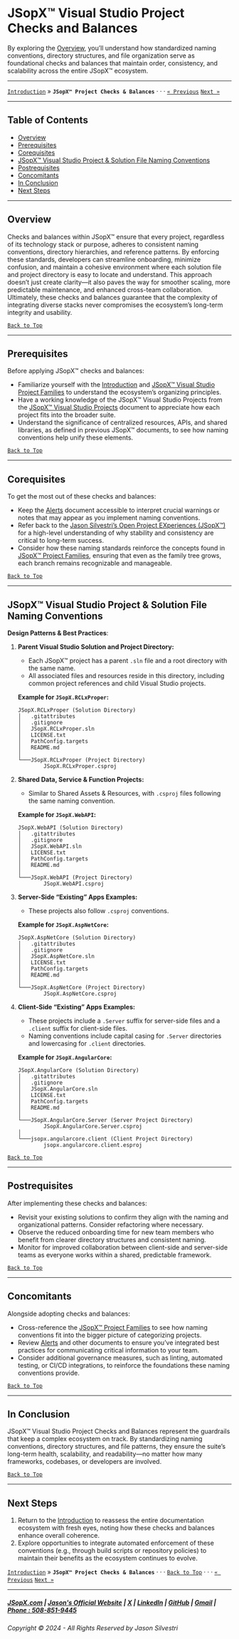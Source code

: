 # JSopX™ Visual Studio Project Checks and Balances

By exploring the [Overview](#overview), you’ll understand how standardized naming conventions, directory structures, and file organization serve as foundational checks and balances that maintain order, consistency, and scalability across the entire JSopX™ ecosystem.

---

[`Introduction`](./Introduction.md) » **`JSopX™ Project Checks & Balances`**  · · · [`« Previous`](./JSopxProjectsFamilies.md) [`Next »`](./Introduction.md)

---


## Table of Contents

- [Overview](#overview)
- [Prerequisites](#prerequisites)
- [Corequisites](#corequisites)
- [JSopX™ Visual Studio Project & Solution File Naming Conventions](#jsopx-visual-studio-project--solution-file-naming-conventions)
- [Postrequisites](#postrequisites) 
- [Concomitants](#concomitants)
- [In Conclusion](#in-conclusion)
- [Next Steps](#next-steps)


---

## **Overview**  
Checks and balances within JSopX™ ensure that every project, regardless of its technology stack or purpose, adheres to consistent naming conventions, directory hierarchies, and reference patterns. By enforcing these standards, developers can streamline onboarding, minimize confusion, and maintain a cohesive environment where each solution file and project directory is easy to locate and understand. This approach doesn’t just create clarity—it also paves the way for smoother scaling, more predictable maintenance, and enhanced cross-team collaboration. Ultimately, these checks and balances guarantee that the complexity of integrating diverse stacks never compromises the ecosystem’s long-term integrity and usability.

[`Back to Top`](#table-of-contents)

---

## **Prerequisites**  
Before applying JSopX™ checks and balances:
- Familiarize yourself with the [Introduction](./Introduction.md) and [JSopX™ Visual Studio Project Families](./JSopxProjectsFamilies.md) to understand the ecosystem’s organizing principles.
- Have a working knowledge of the JSopX™ Visual Studio Projects from the [JSopX™ Visual Studio Projects](./JSopxProjects.md) document to appreciate how each project fits into the broader suite.
- Understand the significance of centralized resources, APIs, and shared libraries, as defined in previous JSopX™ documents, to see how naming conventions help unify these elements.

[`Back to Top`](#table-of-contents)

---

## **Corequisites**  
To get the most out of these checks and balances:
- Keep the [Alerts](./Alerts.md) document accessible to interpret crucial warnings or notes that may appear as you implement naming conventions.
- Refer back to the [Jason Silvestri’s Open Project EXperiences (JSopX™)](./JasonSilvestriOpenProjectExperiences.md) for a high-level understanding of why stability and consistency are critical to long-term success.
- Consider how these naming standards reinforce the concepts found in [JSopX™ Project Families](./JSopxProjectsFamilies.md), ensuring that even as the family tree grows, each branch remains recognizable and manageable.

[`Back to Top`](#table-of-contents)

---

## **JSopX™ Visual Studio Project & Solution File Naming Conventions**  

**Design Patterns & Best Practices**:  

1. **Parent Visual Studio Solution and Project Directory:**  
   - Each JSopX™ project has a parent `.sln` file and a root directory with the same name.  
   - All associated files and resources reside in this directory, including common project references and child Visual Studio projects.  
    
    **Example for `JSopX.RCLxProper`:**  
    ```
    JSopX.RCLxProper (Solution Directory)
    │   .gitattributes
    │   .gitignore
    │   JSopX.RCLxProper.sln
    │   LICENSE.txt
    │   PathConfig.targets
    │   README.md
    │
    └───JSopX.RCLxProper (Project Directory)
            JSopX.RCLxProper.csproj
    ```  

2. **Shared Data, Service & Function Projects:**  
   - Similar to Shared Assets & Resources, with `.csproj` files following the same naming convention.  
    
    **Example for `JSopX.WebAPI`:**  
    ```
    JSopX.WebAPI (Solution Directory)
    │   .gitattributes
    │   .gitignore
    │   JSopX.WebAPI.sln
    │   LICENSE.txt
    │   PathConfig.targets
    │   README.md
    │
    └───JSopX.WebAPI (Project Directory)
            JSopX.WebAPI.csproj
    ```  

3. **Server-Side “Existing” Apps Examples:**  
   - These projects also follow `.csproj` conventions.  
    
    **Example for `JSopX.AspNetCore`:**  
    ```
    JSopX.AspNetCore (Solution Directory)
    │   .gitattributes
    │   .gitignore
    │   JSopX.AspNetCore.sln
    │   LICENSE.txt
    │   PathConfig.targets
    │   README.md
    │
    └───JSopX.AspNetCore (Project Directory)
            JSopX.AspNetCore.csproj
    ```  

4. **Client-Side “Existing” Apps Examples:**  
   - These projects include a `.Server` suffix for server-side files and a `.client` suffix for client-side files.  
   - Naming conventions include capital casing for `.Server` directories and lowercasing for `.client` directories.  
    
    **Example for `JSopX.AngularCore`:**  
    ```
    JSopX.AngularCore (Solution Directory)
    │   .gitattributes
    │   .gitignore
    │   JSopX.AngularCore.sln
    │   LICENSE.txt
    │   PathConfig.targets
    │   README.md
    │
    └───JSopX.AngularCore.Server (Server Project Directory)
            JSopX.AngularCore.Server.csproj
    │
    └───jsopx.angularcore.client (Client Project Directory)
            jsopx.angularcore.client.esproj
    ```  


[`Back to Top`](#table-of-contents) 

---

## **Postrequisites**  
After implementing these checks and balances:
- Revisit your existing solutions to confirm they align with the naming and organizational patterns. Consider refactoring where necessary.
- Observe the reduced onboarding time for new team members who benefit from clearer directory structures and consistent naming.
- Monitor for improved collaboration between client-side and server-side teams as everyone works within a shared, predictable framework.

[`Back to Top`](#table-of-contents) 

---

## **Concomitants**  
Alongside adopting checks and balances:
- Cross-reference the [JSopX™ Project Families](./JSopxProjectsFamilies.md) to see how naming conventions fit into the bigger picture of categorizing projects.
- Review [Alerts](./Alerts.md) and other documents to ensure you’ve integrated best practices for communicating critical information to your team.
- Consider additional governance measures, such as linting, automated testing, or CI/CD integrations, to reinforce the foundations these naming conventions provide.

[`Back to Top`](#table-of-contents) 

---

## **In Conclusion**  
JSopX™ Visual Studio Project Checks and Balances represent the guardrails that keep a complex ecosystem on track. By standardizing naming conventions, directory structures, and file patterns, they ensure the suite’s long-term health, scalability, and readability—no matter how many frameworks, codebases, or developers are involved.

[`Back to Top`](#table-of-contents) 

---

## **Next Steps**  
1. Return to the [Introduction](./Introduction.md) to reassess the entire documentation ecosystem with fresh eyes, noting how these checks and balances enhance overall coherence.
2. Explore opportunities to integrate automated enforcement of these conventions (e.g., through build scripts or repository policies) to maintain their benefits as the ecosystem continues to evolve.

[`Introduction`](./Introduction.md) » **`JSopX™ Project Checks & Balances`**  · · · [`Back to Top`](#table-of-contents) · · · [`« Previous`](./JSopxProjectsFamilies.md) [`Next »`](./Introduction.md)

---

##### [JSopX.com](https://www.jsopx.com/) | [Jason's Official Website](https://www.jsilvestri.com/) | [X](https://www.x.com/JasonSilvestri) | [LinkedIn](http://www.linkedin.com/in/JasonSilvestri) | [GitHub](https://github.com/JasonSilvestri) | [Gmail](mailto:therealjasonsilvestri@gmail.com) | [Phone : 508-851-9445](phoneto:508-851-9445)

###### Copyright © 2024 - All Rights Reserved by Jason Silvestri
